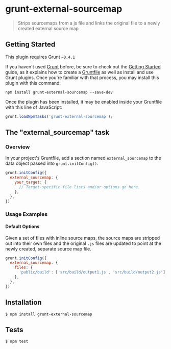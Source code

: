 # grunt-external-sourcemap

> Strips sourcemaps from a js file and links the original file to a newly created external source map

## Getting Started
This plugin requires Grunt `~0.4.1`

If you haven't used [Grunt](http://gruntjs.com/) before, be sure to check out the [Getting Started](http://gruntjs.com/getting-started) guide, as it explains how to create a [Gruntfile](http://gruntjs.com/sample-gruntfile) as well as install and use Grunt plugins. Once you're familiar with that process, you may install this plugin with this command:

```shell
npm install grunt-external-sourcemap --save-dev
```

Once the plugin has been installed, it may be enabled inside your Gruntfile with this line of JavaScript:

```js
grunt.loadNpmTasks('grunt-external-sourcemap');
```

## The "external_sourcemap" task

### Overview
In your project's Gruntfile, add a section named `external_sourcemap` to the data object passed into `grunt.initConfig()`.

```js
grunt.initConfig({
  external_sourcemap: {
    your_target: {
      // Target-specific file lists and/or options go here.
    },
  },
})
```

### Usage Examples

#### Default Options
Given a set of files with inline source maps, the source maps are stripped out into their own files and the original `.js` files are updated to point at the newly created, separate source map file.

```js
grunt.initConfig({
  external_sourcemap: {
    files: {
      'public/build': ['src/build/output1.js', 'src/build/output2.js'],
    },
  },
})
```

## Installation

    $ npm install grunt-external-sourcemap

## Tests

    $ npm test
